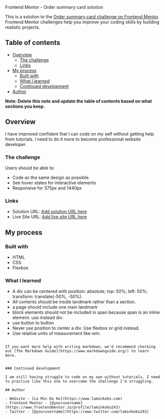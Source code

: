 Frontend Mentor - Order summary card solution

This is a solution to the [Order summary card challenge on Frontend Mentor](https://www.frontendmentor.io/challenges/order-summary-component-QlPmajDUj). Frontend Mentor challenges help you improve your coding skills by building realistic projects. 

## Table of contents

- [Overview](#overview)
  - [The challenge](#the-challenge)
  - [Links](#links)
- [My process](#my-process)
  - [Built with](#built-with)
  - [What I learned](#what-i-learned)
  - [Continued development](#continued-development)
- [Author](#author)

**Note: Delete this note and update the table of contents based on what sections you keep.**

## Overview
I have improved confident that I can code on my self without getting help from tutorials. I need to do it more to become professional website developer.

### The challenge

Users should be able to:

- Code as the same design as possible.
- See hover states for interactive elements
- Responsive for 375px and 1440px

### Links

- Solution URL: [Add solution URL here](https://github.com/laminkoko243/order-summary-frontend-mentor)
- Live Site URL: [Add live site URL here](https://laminkoko243.github.io/order-summary-frontend-mentor/)

## My process

### Built with

- HTML
- CSS
- Flexbox


### What I learned

- A div can be centered with position: absolute; top: 50%; left: 50%; transform: translate(-50%, -50%).
- All contents should be inside landmark rather than a section.
- a page should include one main landmark
- block elements should not be included in span because span is an inline element. use instead div.
- use button to button
- Never use position to center a div. Use flexbox or grid instead.
- Use relative units of measurement like rem.

```

If you want more help with writing markdown, we'd recommend checking out [The Markdown Guide](https://www.markdownguide.org/) to learn more.


### Continued development

I am still having struggle to code on my own without tutorials. I need to practice like this one to overcome the challenge I'm struggling.

## Author

- Website - [La Min Ko Ko](https://www.laminkoko.com)
- Frontend Mentor - [@yourusername](https://www.frontendmentor.io/profile/laminkoko243)
- Twitter - [@yourusername](https://www.twitter.com/laminkoko243)


